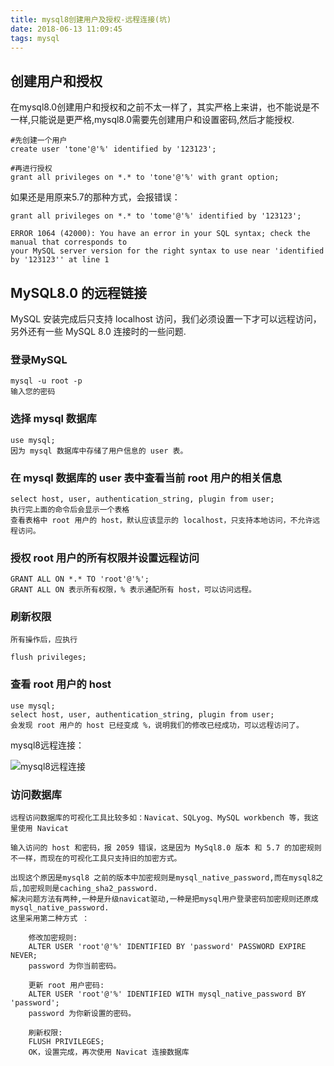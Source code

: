 ```yaml
---
title: mysql8创建用户及授权-远程连接(坑)
date: 2018-06-13 11:09:45
tags: mysql
---
```

## 创建用户和授权
在mysql8.0创建用户和授权和之前不太一样了，其实严格上来讲，也不能说是不一样,只能说是更严格,mysql8.0需要先创建用户和设置密码,然后才能授权.
<!-- more -->
```
#先创建一个用户
create user 'tone'@'%' identified by '123123';

#再进行授权
grant all privileges on *.* to 'tone'@'%' with grant option;
```

如果还是用原来5.7的那种方式，会报错误：
```
grant all privileges on *.* to 'tome'@'%' identified by '123123';

ERROR 1064 (42000): You have an error in your SQL syntax; check the manual that corresponds to
your MySQL server version for the right syntax to use near 'identified by '123123'' at line 1
```

## MySQL8.0 的远程链接
 MySQL 安装完成后只支持 localhost 访问，我们必须设置一下才可以远程访问，另外还有一些 MySQL 8.0 连接时的一些问题.

### 登录MySQL
```
mysql -u root -p
输入您的密码
```
### 选择 mysql 数据库
```
use mysql;
因为 mysql 数据库中存储了用户信息的 user 表。
```
### 在 mysql 数据库的 user 表中查看当前 root 用户的相关信息
```
select host, user, authentication_string, plugin from user; 
执行完上面的命令后会显示一个表格
查看表格中 root 用户的 host，默认应该显示的 localhost，只支持本地访问，不允许远程访问。
```

### 授权 root 用户的所有权限并设置远程访问
```
GRANT ALL ON *.* TO 'root'@'%';
GRANT ALL ON 表示所有权限，% 表示通配所有 host，可以访问远程。
```
### 刷新权限
```
所有操作后，应执行

flush privileges;
```
### 查看 root 用户的 host
```
use mysql;
select host, user, authentication_string, plugin from user;
会发现 root 用户的 host 已经变成 %，说明我们的修改已经成功，可以远程访问了。
```

mysql8远程连接：

![mysql8远程连接](/assets/images/mysql/mysql8远程连接.png)
### 访问数据库
```
远程访问数据库的可视化工具比较多如：Navicat、SQLyog、MySQL workbench 等，我这里使用 Navicat

输入访问的 host 和密码，报 2059 错误，这是因为 MySql8.0 版本 和 5.7 的加密规则不一样，而现在的可视化工具只支持旧的加密方式。

出现这个原因是mysql8 之前的版本中加密规则是mysql_native_password,而在mysql8之后,加密规则是caching_sha2_password.
解决问题方法有两种,一种是升级navicat驱动,一种是把mysql用户登录密码加密规则还原成mysql_native_password.
这里采用第二种方式 ：

    修改加密规则:
    ALTER USER 'root'@'%' IDENTIFIED BY 'password' PASSWORD EXPIRE NEVER; 
    password 为你当前密码。

    更新 root 用户密码:
    ALTER USER 'root'@'%' IDENTIFIED WITH mysql_native_password BY 'password'; 
    password 为你新设置的密码。

    刷新权限:
    FLUSH PRIVILEGES; 
    OK，设置完成，再次使用 Navicat 连接数据库
```

